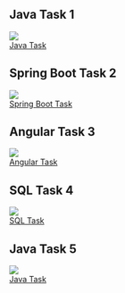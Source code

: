 
## Java Task 1
<a href="https://www.oracle.com/java/technologies/javase-downloads.html"><img src="https://img.shields.io/badge/java-orange"></a><br>
[Java Task](https://github.com/Daply/all-interview-tasks/blob/master/java-developer-interview-task/1%20Java%20Task/readme.md)<br>

## Spring Boot Task 2
<a href="https://spring.io/projects/spring-boot"><img src="https://img.shields.io/badge/spring-boot-green"></a><br>
[Spring Boot Task](https://github.com/Daply/all-interview-tasks/blob/master/java-developer-interview-task/2%20Spring%20Boot%20Task/readme.md)<br>

## Angular Task 3
<a href="https://angular.io/"><img src="https://img.shields.io/badge/angular-red"></a><br>
[Angular Task](https://github.com/Daply/all-interview-tasks/blob/master/java-developer-interview-task/3%20Angular%20Task/readme.md)<br>

## SQL Task 4
<img src="https://img.shields.io/badge/sql-blue"><br>
[SQL Task](https://github.com/Daply/all-interview-tasks/blob/master/java-developer-interview-task/4%20SQL%20Task/readme.md)<br>

## Java Task 5
<a href="https://www.oracle.com/java/technologies/javase-downloads.html"><img src="https://img.shields.io/badge/java-orange"></a><br>
[Java Task](https://github.com/Daply/all-interview-tasks/blob/master/java-developer-interview-task/5%20Java%20Task/readme.md)<br>
